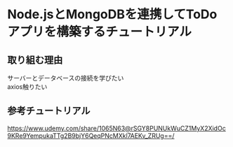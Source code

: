 # Node.jsとMongoDBを連携してToDoアプリを構築するチュートリアル

## 取り組む理由
サーバーとデータベースの接続を学びたい<br />
axios触りたい

## 参考チュートリアル
https://www.udemy.com/share/1065N63@rSGY8PUNUkWuCZ1MyX2XidOc9KRe9YempukaTTg2B9bjY6QeqPNcMXkl7AEKv_ZRUg==/
